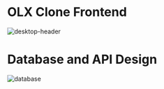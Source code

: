 # OLX Clone Frontend

![desktop-header](https://github.com/iamtomorrow/OLX-Clone-Frontend/assets/72582696/b1d31186-9b0a-4fce-bce6-5604713af0c9)

# Database and API Design
![database](https://github.com/iamtomorrow/OLX/assets/72582696/501e1205-b3b3-431d-9b54-e80884f4674f)
